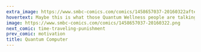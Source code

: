 ```yaml
---
extra_image: https://www.smbc-comics.com/comics/1458657037-20160322after.png
hovertext: Maybe this is what those Quantum Wellness people are talking about.
image: https://www.smbc-comics.com/comics/1458657037-20160322.png
next_comic: time-traveling-punishment
prev_comic: motivation
title: Quantum Computer
---
```


